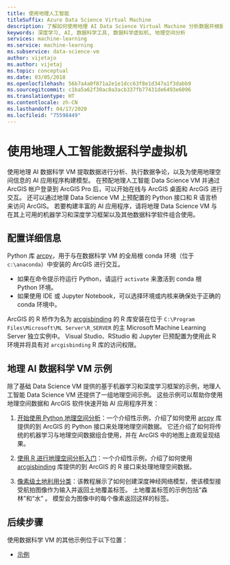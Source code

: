 ```yaml
---
title: 使用地理人工智能
titleSuffix: Azure Data Science Virtual Machine
description: 了解如何使用地理 AI Data Science Virtual Machine 分析数据并根据地理空间数据构建模型。
keywords: 深度学习, AI, 数据科学工具, 数据科学虚拟机, 地理空间分析
services: machine-learning
ms.service: machine-learning
ms.subservice: data-science-vm
author: vijetajo
ms.author: vijetaj
ms.topic: conceptual
ms.date: 03/05/2018
ms.openlocfilehash: 56b7a4a0f871a2e1e1dcc63f8e1d347a1f3dabb9
ms.sourcegitcommit: c1ba5a62f30ac0a3acb337fb77431de6493e6096
ms.translationtype: HT
ms.contentlocale: zh-CN
ms.lasthandoff: 04/17/2020
ms.locfileid: "75598449"
---
```

# <a name="using-the-geo-artificial-intelligence-data-science-virtual-machine"></a>使用地理人工智能数据科学虚拟机

使用地理 AI 数据科学 VM 提取数据进行分析、执行数据争论，以及为使用地理空间信息的 AI 应用程序构建模型。 在预配地理人工智能 Data Science VM 并通过 ArcGIS 帐户登录到 ArcGIS Pro 后，可以开始在线与 ArcGIS 桌面和 ArcGiS 进行交互。 还可以通过地理 Data Science VM 上预配置的 Python 接口和 R 语言桥来访问 ArcGIS。 若要构建丰富的 AI 应用程序，请将地理 Data Science VM 与在其上可用的机器学习和深度学习框架以及其他数据科学软件组合使用。  


## <a name="configuration-details"></a>配置详细信息

Python 库 [arcpy](https://pro.arcgis.com/en/pro-app/arcpy/main/arcgis-pro-arcpy-reference.htm)，用于与在数据科学 VM 的全局根 conda 环境（位于 ```c:\anaconda```）中安装的 ArcGIS 进行交互。

- 如果在命令提示符运行 Python，请运行 ```activate``` 来激活到 conda 根 Python 环境。
- 如果使用 IDE 或 Jupyter Notebook，可以选择环境或内核来确保处于正确的 conda 环境中。

ArcGIS 的 R 桥作为名为 [arcgisbinding](https://github.com/R-ArcGIS/r-bridge) 的 R 库安装在位于 ```C:\Program Files\Microsoft\ML Server\R_SERVER``` 的主 Microsoft Machine Learning Server 独立实例中。 Visual Studio、RStudio 和 Jupyter 已预配置为使用此 R 环境并将具有对 ```arcgisbinding``` R 库的访问权限。 


## <a name="geo-ai-data-science-vm-samples"></a>地理 AI 数据科学 VM 示例

除了基础 Data Science VM 提供的基于机器学习和深度学习框架的示例，地理人工智能 Data Science VM 还提供了一组地理空间示例。 这些示例可以帮助你使用地理空间数据和 ArcGIS 软件快速开始 AI 应用程序开发：


1. [开始使用 Python 地理空间分析](https://github.com/Azure/DataScienceVM/blob/master/Notebooks/ArcGIS/Python%20walkthrough%20ArcGIS%20Data%20analysis%20and%20ML.ipynb)：一个介绍性示例，介绍了如何使用 [arcpy](https://pro.arcgis.com/en/pro-app/arcpy/main/arcgis-pro-arcpy-reference.htm) 库提供的到 ArcGIS 的 Python 接口来处理地理空间数据。 它还介绍了如何将传统的机器学习与地理空间数据组合使用，并在 ArcGIS 中的地图上直观呈现结果。

2. [使用 R 进行地理空间分析入门](https://github.com/Azure/DataScienceVM/blob/master/Notebooks/ArcGIS/R%20walkthrough%20ArcGIS%20Data%20analysis%20and%20ML.ipynb)：一个介绍性示例，介绍了如何使用 [arcgisbinding](https://github.com/R-ArcGIS/r-bridge) 库提供的到 ArcGIS 的 R 接口来处理地理空间数据。 

3. [像素级土地利用分类](https://github.com/Azure/pixel_level_land_classification)：该教程展示了如何创建深度神经网络模型，使该模型接受航拍图像作为输入并返回土地覆盖标签。 土地覆盖标签的示例包括“森林”和“水”   。 模型会为图像中的每个像素返回这样的标签。 


## <a name="next-steps"></a>后续步骤

使用数据科学 VM 的其他示例位于以下位置：

* [示例](dsvm-samples-and-walkthroughs.md)